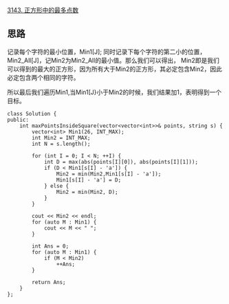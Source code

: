 
[3143. 正方形中的最多点数](https://leetcode.cn/problems/maximum-points-inside-the-square/description/)

## 思路
记录每个字符的最小位置，Min1[J]; 同时记录下每个字符的第二小的位置，Min2_All[J]，记Min2为Min2_All的最小值。那么我们可以得出，
Min2即是我们可以得到的最大的正方形，因为所有大于Min2的正方形，其必定包含Min2，因此必定包含两个相同的字符。

所以最后我们遍历Min1,当Min1[J}小于Min2的时候，我们结果加1，表明得到一个目标。

```
class Solution {
public:
    int maxPointsInsideSquare(vector<vector<int>>& points, string s) {
        vector<int> Min1(26, INT_MAX);
        int Min2 = INT_MAX;
        int N = s.length();

        for (int I = 0; I < N; ++I) {
            int D = max(abs(points[I][0]), abs(points[I][1]));
            if (D < Min1[s[I] - 'a']) {
                Min2 = min(Min2,Min1[s[I] - 'a']);
                Min1[s[I] - 'a'] = D;
            } else {
                Min2 = min(Min2, D);
            }
        }

        cout << Min2 << endl;
        for (auto M : Min1) {
            cout << M << " ";
        }

        int Ans = 0;
        for (auto M : Min1) {
            if (M < Min2)
                ++Ans;
        }

        return Ans;
    }
};
```
